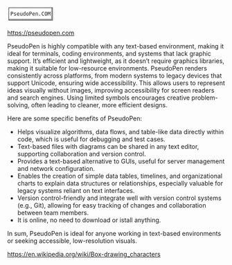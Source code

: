 
```
┌─────────────╖
│PseudoPen.COM║
╘═════════════╝
```
https://pseudopen.com 

PseudoPen is highly compatible with any text-based environment, making it ideal for terminals, coding environments, and systems that lack graphic support. It’s efficient and lightweight, as it doesn’t require graphics libraries, making it suitable for low-resource environments. PseudoPen renders consistently across platforms, from modern systems to legacy devices that support Unicode, ensuring wide accessibility. This allows users to represent ideas visually without images, improving accessibility for screen readers and search engines. Using limited symbols encourages creative problem-solving, often leading to cleaner, more efficient designs.

Here are some specific benefits of PseudoPen:

- Helps visualize algorithms, data flows, and table-like data directly within code, which is useful for debugging and test cases.
- Text-based files with diagrams can be shared in any text editor, supporting collaboration and version control.
- Provides a text-based alternative to GUIs, useful for server management and network configuration.
- Enables the creation of simple data tables, timelines, and organizational charts to explain data structures or relationships, especially valuable for legacy systems reliant on text interfaces.
- Version control-friendly and integrate well with version control systems (e.g., Git), allowing for easy tracking of changes and collaboration between team members.
- It is online, no need to download or istall anything.

In sum, PseudoPen is ideal for anyone working in text-based environments or seeking accessible, low-resolution visuals.

https://en.wikipedia.org/wiki/Box-drawing_characters




